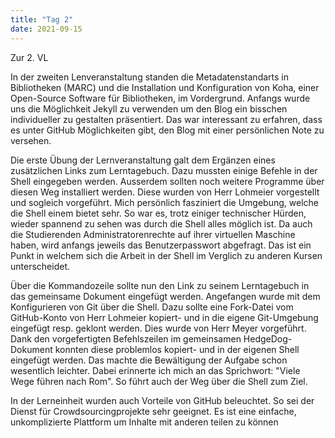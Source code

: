 ```yaml
---
title: "Tag 2"
date: 2021-09-15
---
```

Zur 2. VL

In der zweiten Lenveranstaltung standen die Metadatenstandarts in Bibliotheken (MARC) und die Installation und Konfiguration von Koha, einer Open-Source Software für Bibliotheken, im Vordergrund. 
Anfangs wurde uns die Möglichkeit Jekyll zu verwenden um den Blog ein bisschen individueller zu gestalten präsentiert. Das war interessant zu erfahren, dass es unter GitHub Möglichkeiten gibt, den Blog mit einer persönlichen Note zu versehen. 

Die erste Übung der Lernveranstaltung galt dem Ergänzen eines zusätzlichen Links zum Lerntagebuch. Dazu mussten einige Befehle in der Shell eingegeben werden. Ausserdem sollten noch weitere Programme über diesen Weg installiert werden. Diese wurden von Herr Lohmeier vorgestellt und sogleich vorgeführt. Mich persönlich fasziniert die Umgebung, welche die Shell einem bietet sehr. So war es, trotz einiger technischer Hürden, wieder spannend zu sehen was durch die Shell alles möglich ist. 
Da auch die Studierenden Administratorenrechte auf ihrer virtuellen Maschine haben, wird anfangs jeweils das Benutzerpasswort abgefragt. Das ist ein Punkt in welchem sich die Arbeit in der Shell im Verglich zu anderen Kursen unterscheidet. 

Über die Kommandozeile sollte nun den Link zu seinem Lerntagebuch in das gemeinsame Dokument eingefügt werden. 
Angefangen wurde mit dem Konfigurieren von Git über die Shell. Dazu sollte eine Fork-Datei vom GitHub-Konto von Herr Lohmeier kopiert- und in die eigene Git-Umgebung eingefügt resp. geklont werden. 
Dies wurde von Herr Meyer vorgeführt. Dank den vorgefertigten Befehlszeilen im gemeinsamen HedgeDog-Dokument konnten diese problemlos kopiert- und in der eigenen Shell eingefügt werden. Das machte die Bewältigung der Aufgabe schon wesentlich leichter. Dabei erinnerte ich mich an das Sprichwort: "Viele Wege führen nach Rom". So führt auch der Weg über die Shell zum Ziel. 
 
In der Lerneinheit wurden auch Vorteile von GitHub beleuchtet. So sei der Dienst für Crowdsourcingprojekte sehr geeignet. Es ist eine einfache, unkomplizierte Plattform um Inhalte mit anderen teilen zu können
